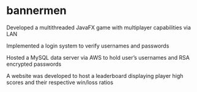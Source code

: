 # bannermen
Developed a multithreaded JavaFX game with multiplayer capabilities via LAN

Implemented a login system to verify usernames and passwords 

Hosted a MySQL data server via AWS to hold user’s usernames and RSA encrypted passwords

A website was developed to host a leaderboard displaying player high scores and their respective win/loss ratios

